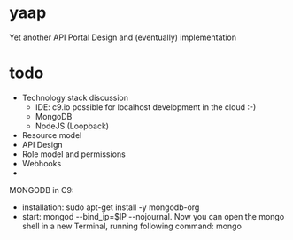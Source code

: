# yaap
Yet another API Portal
Design and (eventually) implementation

# todo
* Technology stack discussion
  * IDE: c9.io possible for localhost development in the cloud :-)
  * MongoDB
  * NodeJS (Loopback)
* Resource model
* API Design
* Role model and permissions
* Webhooks
* 




MONGODB in C9:
-   installation: sudo apt-get install -y mongodb-org
-   start: mongod --bind_ip=$IP --nojournal. 
    Now you can open the mongo shell in a new Terminal, running following command:
    mongo
